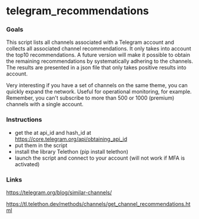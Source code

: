 # telegram_recommendations

### Goals

This script lists all channels associated with a Telegram account and collects all associated channel recommendations. It only takes into account the top10 recommendations. A future version will make it possible to obtain the remaining recommendations by systematically adhering to the channels. The results are presented in a json file that only takes positive results into account. 

Very interesting if you have a set of channels on the same theme, you can quickly expand the network. Useful for operational monitoring, for example. Remember, you can't subscribe to more than 500 or 1000 (premium) channels with a single account.



### Instructions 

- get the at api_id and hash_id at https://core.telegram.org/api/obtaining_api_id
- put them in the script
- install the library Telethon (pip install telethon)
- launch the script and connect to your account (will not work if MFA is activated)

### Links

https://telegram.org/blog/similar-channels/

https://tl.telethon.dev/methods/channels/get_channel_recommendations.html
